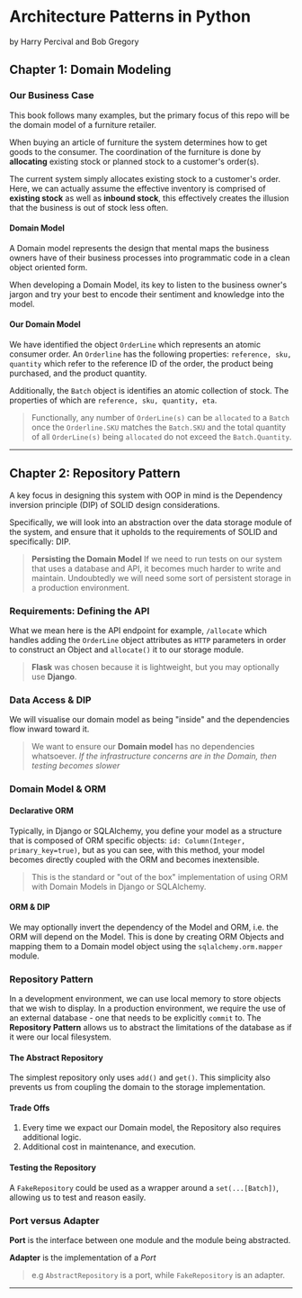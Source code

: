 # Architecture Patterns in Python

by Harry Percival and Bob Gregory

## Chapter 1: Domain Modeling

### Our Business Case

This book follows many examples, but the primary focus of this repo will be the domain model of a furniture retailer.

When buying an article of furniture the system determines how to get goods to the consumer. The coordination of the furniture is done by **allocating** existing stock or planned stock to a customer's order(s).

The current system simply allocates existing stock to a customer's order. Here, we can actually assume the effective inventory is comprised of **existing stock** as well as **inbound stock**, this effectively creates the illusion that the business is out of stock less often.

#### Domain Model

A Domain model represents the design that mental maps the business owners have of their business processes into programmatic code in a clean object oriented form.

When developing a Domain Model, its key to listen to the business owner's jargon and try your best to encode their sentiment and knowledge into the model.

#### Our Domain Model

We have identified the object `OrderLine` which represents an atomic consumer order. An `Orderline` has the following properties: `reference, sku, quantity` which refer to the reference ID of the order, the product being purchased, and the product quantity.

Additionally, the `Batch` object is identifies an atomic collection of stock. The properties of which are `reference, sku, quantity, eta`.

> Functionally, any number of `OrderLine(s)` can be `allocated` to a `Batch` once the `Orderline.SKU` matches the `Batch.SKU` and the total quantity of all `OrderLine(s)` being `allocated` do not exceed the `Batch.Quantity`.

---

## Chapter 2: Repository Pattern

A key focus in designing this system with OOP in mind is the Dependency inversion principle (DIP) of SOLID design considerations.

Specifically, we will look into an abstraction over the data storage module of the system, and ensure that it upholds to the requirements of SOLID and specifically: DIP.

> **Persisting the Domain Model**
> If we need to run tests on our system that uses a database and API, it becomes much harder to write and maintain. Undoubtedly we will need some sort of persistent storage in a production environment.

### Requirements: Defining the API

What we mean here is the API endpoint for example, `/allocate` which handles adding the `OrderLine` object attributes as `HTTP` parameters in order to construct an Object and `allocate()` it to our storage module.

> **Flask** was chosen because it is lightweight, but you may optionally use **Django**.

### Data Access & DIP

We will visualise our domain model as being "inside" and the dependencies flow inward toward it.

> We want to ensure our **Domain model** has no dependencies whatsoever. _If the infrastructure concerns are in the Domain, then testing becomes slower_

### Domain Model & ORM

#### Declarative ORM

Typically, in Django or SQLAlchemy, you define your model as a structure that is composed of ORM specific objects: `id: Column(Integer, primary_key=true)`, but as you can see, with this method, your model becomes directly coupled with the ORM and becomes inextensible. 

> This is the standard or "out of the box" implementation of using ORM with Domain Models in Django or SQLAlchemy.

#### ORM & DIP

We may optionally invert the dependency of the Model and ORM, i.e. the ORM will depend on the Model. This is done by creating ORM Objects and mapping them to a Domain model object using the `sqlalchemy.orm.mapper` module.

### Repository Pattern

In a development environment, we can use local memory to store objects that we wish to display. In a production environment, we require the use of an external database - one that needs to be explicitly `commit` to. The **Repository Pattern** allows us to abstract the limitations of the database as if it were our local filesystem.

#### The Abstract Repository

The simplest repository only uses `add()` and `get()`. This simplicity also prevents us from coupling the domain to the storage implementation.

#### Trade Offs

1. Every time we expact our Domain model, the Repository also requires additional logic.
2. Additional cost in maintenance, and execution.

#### Testing the Repository

A `FakeRepository` could be used as a wrapper around a `set(...[Batch])`, allowing us to test and reason easily.

### Port versus Adapter

**Port** is the interface between one module and the module being abstracted.

**Adapter** is the implementation of a *Port*

> e.g `AbstractRepository` is a port, while `FakeRepository` is an adapter.

---
